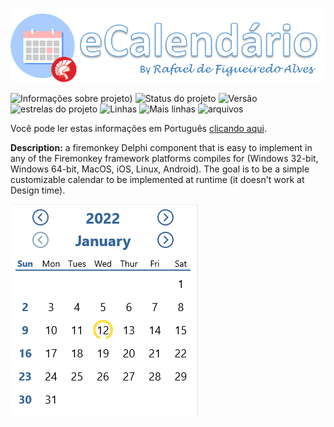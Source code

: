 ![logotipo](https://github.com/rafael-figueiredo-alves/eCalendario/blob/main/img/logo.png)

![Informações sobre projeto](https://img.shields.io/badge/Delphi%20Version-10.4.2%20Community-brightgreen))
![Status do projeto](https://img.shields.io/badge/Project's%20status-Version%201.0%20released-brightgreen)
![Versão](https://img.shields.io/badge/Project's%20version-1.0-brightgreen)
![estrelas do projeto](https://img.shields.io/github/stars/rafael-figueiredo-alves/eCalendario?style=flat-square)
![Linhas](https://tokei.rs/b1/github/rafael-figueiredo-alves/eCalendario?color=red&category=lines&style=flat-square)
![Mais linhas](https://tokei.rs/b1/github/rafael-figueiredo-alves/eCalendario?color=green&category=code&style=flat-square)
![arquivos](https://tokei.rs/b1/github/rafael-figueiredo-alves/eCalendario?color=yellow&category=files&style=flat-square)

Você pode ler estas informações em Português [clicando aqui](https://github.com/rafael-figueiredo-alves/eCalendario/blob/main/README.md).

**Description:** a firemonkey Delphi component that is easy to implement in any of the Firemonkey framework platforms compiles for (Windows 32-bit, Windows 64-bit, MacOS, iOS, Linux, Android). The goal is to be a simple customizable calendar to be implemented at runtime (it doesn't work at Design time).

![imagem do componente](https://github.com/rafael-figueiredo-alves/eCalendario/blob/main/img/img_componente.png)